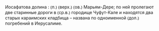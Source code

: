 ---
---

Иосафатова долина
: ⦅п.⦆ ⦅верх.⦆ ⦅ов.⦆ Марьям-Дере; по ней пролегают две старинные дороги в ⦅ср.в.⦆ городище Чуфут-Кале и находятся два старых караимских кладбища – названа по одноименной ⦅дол.⦆ погребений в Иерусалиме.
